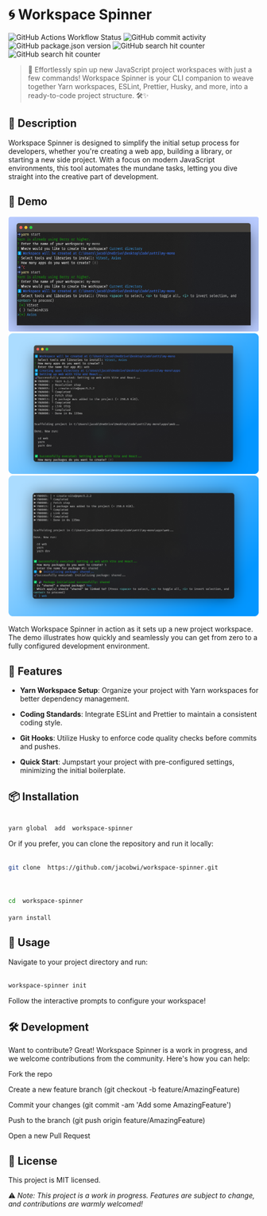 # 🌀 Workspace Spinner

![GitHub Actions Workflow Status](https://img.shields.io/github/actions/workflow/status/jacobwi/workspace-spinner/ci.yml?style=for-the-badge&logo=github&label=Yarn%20CI) ![GitHub commit activity](https://img.shields.io/github/commit-activity/t/jacobwi/workspace-spinner?style=for-the-badge) ![GitHub package.json version](https://img.shields.io/github/package-json/v/jacobwi/workspace-spinner?style=for-the-badge&logo=npm) ![GitHub search hit counter](https://img.shields.io/github/search/jacobwi/workspace-spinner/clone?style=for-the-badge&logo=github) ![GitHub search hit counter](https://img.shields.io/github/search/jacobwi/workspace-spinner/visit?style=for-the-badge&logo=github)










> 🚀 Effortlessly spin up new JavaScript project workspaces with just a few commands! Workspace Spinner is your CLI companion to weave together Yarn workspaces, ESLint, Prettier, Husky, and more, into a ready-to-code project structure. 🛠️✨

## 📖 Description

Workspace Spinner is designed to simplify the initial setup process for developers, whether you're creating a web app, building a library, or starting a new side project. With a focus on modern JavaScript environments, this tool automates the mundane tasks, letting you dive straight into the creative part of development.

## 🎥 Demo

![Workspace Spinner Demo](assets/1.png)
![Workspace Spinner Demo](assets/2.png)
![Workspace Spinner Demo](assets/3.png)

Watch Workspace Spinner in action as it sets up a new project workspace. The demo illustrates how quickly and seamlessly you can get from zero to a fully configured development environment.

## 🚀 Features

- **Yarn Workspace Setup**: Organize your project with Yarn workspaces for better dependency management.

- **Coding Standards**: Integrate ESLint and Prettier to maintain a consistent coding style.

- **Git Hooks**: Utilize Husky to enforce code quality checks before commits and pushes.

- **Quick Start**: Jumpstart your project with pre-configured settings, minimizing the initial boilerplate.

## 📦 Installation

```bash

yarn global  add  workspace-spinner
```

Or if you prefer, you can clone the repository and run it locally:

```bash

git clone  https://github.com/jacobwi/workspace-spinner.git



cd  workspace-spinner

yarn install
```

## 🚀 Usage

Navigate to your project directory and run:

```bash

workspace-spinner init
```

Follow the interactive prompts to configure your workspace!

## 🛠️ Development

Want to contribute? Great! Workspace Spinner is a work in progress, and we welcome contributions from the community. Here's how you can help:

Fork the repo

Create a new feature branch (git checkout -b feature/AmazingFeature)

Commit your changes (git commit -am 'Add some AmazingFeature')

Push to the branch (git push origin feature/AmazingFeature)

Open a new Pull Request

## 📝 License

This project is MIT licensed.

⚠️ _Note: This project is a work in progress. Features are subject to change, and contributions are warmly welcomed!_
